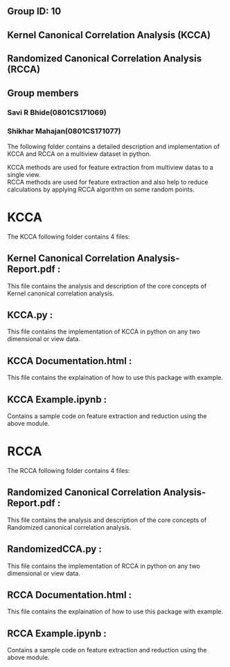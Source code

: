 ## Group ID: 10
## Kernel Canonical Correlation Analysis (KCCA)
## Randomized Canonical Correlation Analysis (RCCA)

## Group members
### Savi R Bhide(0801CS171069)
### Shikhar Mahajan(0801CS171077)

The following folder contains a detailed description and implementation of KCCA and RCCA on a multiview dataset in python.

KCCA methods are used for feature extraction from multiview datas to a single view.<br>
RCCA methods are used for feature extraction and also help to reduce calculations by applying RCCA algorithm on some random points.

# KCCA

The KCCA following folder contains 4 files:

## Kernel Canonical Correlation Analysis-Report.pdf :
This file contains the analysis and description of the core concepts of Kernel canonical correlation analysis.

## KCCA.py :
This file contains the implementation of KCCA in python on any two dimensional or view data.

## KCCA Documentation.html :
This file contains the explaination of how to use this package with example.

## KCCA Example.ipynb :
Contains a sample code on feature extraction and reduction using the above module.

# RCCA

The RCCA following folder contains 4 files:

## Randomized Canonical Correlation Analysis-Report.pdf :
This file contains the analysis and description of the core concepts of Randomized canonical correlation analysis.

## RandomizedCCA.py :
This file contains the implementation of RCCA in python on any two dimensional or view data.

## RCCA Documentation.html :
This file contains the explaination of how to use this package with example.

## RCCA Example.ipynb :
Contains a sample code on feature extraction and reduction using the above module.
